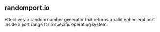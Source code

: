 ## randomport.io

Effectively a random number generator that returns a valid ephemeral port inside a port range for a specific operating system.
